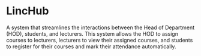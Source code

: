 # LincHub
A system that streamlines the interactions between the Head of Department (HOD), students, and lecturers. This system allows the HOD to assign courses to lecturers, lecturers to view their assigned courses, and students to register for their courses and mark their attendance automatically.
